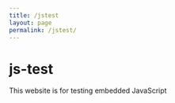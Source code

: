 ```yaml
---
title: /jstest
layout: page
permalink: /jstest/
---
```


# js-test

This website is for testing embedded JavaScript

<p id="demo"></p>

<script>
    document.getElementById("demo").innerHTML = 5 + 6;
</script>

